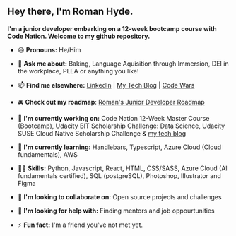## Hey there, I'm Roman Hyde.
**I'm a junior developer embarking on a 12-week bootcamp course with Code Nation. Welcome to my github repository.**

- 😄 **Pronouns:** He/Him
- 💬 **Ask me about:** Baking, Language Aquisition through Immersion, DEI in the workplace, PLEA or anything you like!
- 📫 **Find me elsewhere:** [LinkedIn](https://www.linkedin.com/in/romanhyde/) | [My Tech Blog](https://dev.mrhyde.io/) | [Code Wars](https://www.codewars.com/users/MrHyde)
- 🚘 **Check out my roadmap**: [Roman's Junior Developer Roadmap](https://www.notion.so/3d56b2f1a0fb4acc8f1272426f6b53e5?v=2cea97675e1e4e319a5eec0bced3e293)
- 📝 **I'm currently working on:** Code Nation 12-Week Master Course (Bootcamp), Udacity BIT Scholarship Challenge: Data Science, Udacity SUSE Cloud Native Scholarship Challenge & [my tech blog](https://dev.mrhyde.io/)

- 🌱 **I'm currently learning:**  Handlebars, Typescript, Azure Cloud (Cloud fundamentals), AWS
- 👨‍💻 **Skills:** Python, Javascript, React, HTML, CSS/SASS, Azure Cloud (AI fundamentals certified), SQL (postgreSQL), Photoshop, Illustrator and Figma
- 👯 **I'm looking to collaborate on:** Open source projects and challenges
- 🤔 **I'm looking for help with:** Finding mentors and job oppourtunities
- ⚡ **Fun fact:** I'm a friend you've not met yet.
